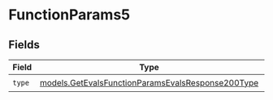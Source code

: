 # FunctionParams5


## Fields

| Field                                                                                                        | Type                                                                                                         | Required                                                                                                     | Description                                                                                                  |
| ------------------------------------------------------------------------------------------------------------ | ------------------------------------------------------------------------------------------------------------ | ------------------------------------------------------------------------------------------------------------ | ------------------------------------------------------------------------------------------------------------ |
| `type`                                                                                                       | [models.GetEvalsFunctionParamsEvalsResponse200Type](../models/getevalsfunctionparamsevalsresponse200type.md) | :heavy_check_mark:                                                                                           | N/A                                                                                                          |